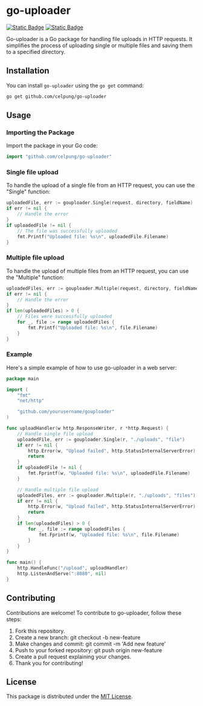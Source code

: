 # go-uploader

[![Static Badge](https://img.shields.io/badge/Go-blue.svg)](https://go.dev/) [![Static Badge](https://img.shields.io/badge/v1.0.0-blue.svg)](https://go.dev/)

Go-uploader is a Go package for handling file uploads in HTTP requests. It simplifies the process of uploading single or multiple files and saving them to a specified directory.

## Installation

You can install `go-uploader` using the `go get` command:

```bash
go get github.com/celpung/go-uploader
```

## Usage

### Importing the Package

Import the package in your Go code:

```go
import "github.com/celpung/go-uploader"
```

### Single file upload
To handle the upload of a single file from an HTTP request, you can use the "Single" function:
```go
uploadedFile, err := gouploader.Single(request, directory, fieldName)
if err != nil {
    // Handle the error
}
if uploadedFile != nil {
    // The file was successfully uploaded
    fmt.Printf("Uploaded file: %s\n", uploadedFile.Filename)
}
```

### Multiple file upload
To handle the upload of multiple files from an HTTP request, you can use the "Multiple" function:
```go
uploadedFiles, err := gouploader.Multiple(request, directory, fieldName)
if err != nil {
    // Handle the error
}
if len(uploadedFiles) > 0 {
    // Files were successfully uploaded
    for _, file := range uploadedFiles {
        fmt.Printf("Uploaded file: %s\n", file.Filename)
    }
}
```

### Example
Here's a simple example of how to use go-uploader in a web server:
```go
package main

import (
    "fmt"
    "net/http"

    "github.com/yourusername/gouploader"
)

func uploadHandler(w http.ResponseWriter, r *http.Request) {
    // Handle single file upload
    uploadedFile, err := gouploader.Single(r, "./uploads", "file")
    if err != nil {
        http.Error(w, "Upload failed", http.StatusInternalServerError)
        return
    }
    if uploadedFile != nil {
        fmt.Fprintf(w, "Uploaded file: %s\n", uploadedFile.Filename)
    }

    // Handle multiple file upload
    uploadedFiles, err := gouploader.Multiple(r, "./uploads", "files")
    if err != nil {
        http.Error(w, "Upload failed", http.StatusInternalServerError)
        return
    }
    if len(uploadedFiles) > 0 {
        for _, file := range uploadedFiles {
            fmt.Fprintf(w, "Uploaded file: %s\n", file.Filename)
        }
    }
}

func main() {
    http.HandleFunc("/upload", uploadHandler)
    http.ListenAndServe(":8080", nil)
}
```

## Contributing

Contributions are welcome! To contribute to go-uploader, follow these steps:

1. Fork this repository.
2. Create a new branch: git checkout -b new-feature
3. Make changes and commit: git commit -m 'Add new feature'
4. Push to your forked repository: git push origin new-feature
5. Create a pull request explaining your changes.
6. Thank you for contributing!

## License

This package is distributed under the [MIT License](https://opensource.org/license/mit/).




